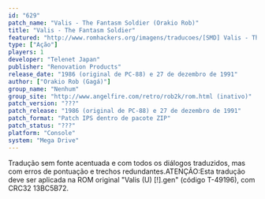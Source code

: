 ```yaml
---
id: "629"
patch_name: "Valis - The Fantasm Soldier (Orakio Rob)"
title: "Valis - The Fantasm Soldier"
featured: "http://www.romhackers.org/imagens/traducoes/[SMD] Valis - The Fantasm Soldier - Orakio Rob - 1.png"
type: ["Ação"]
players: 1
developer: "Telenet Japan"
publisher: "Renovation Products"
release_date: "1986 (original de PC-88) e 27 de dezembro de 1991"
author: ["Orakio Rob (Gagá)"]
group_name: "Nenhum"
group_site: "http://www.angelfire.com/retro/rob2k/rom.html (inativo)"
patch_version: "???"
patch_release: "1986 (original de PC-88) e 27 de dezembro de 1991"
patch_format: "Patch IPS dentro de pacote ZIP"
patch_status: "???"
platform: "Console"
system: "Mega Drive"
---
```


Tradução sem fonte acentuada e com todos os diálogos traduzidos, mas com erros de pontuação e trechos redundantes.ATENÇÃO:Esta tradução deve ser aplicada na ROM original "Valis (U) [!].gen" (código T-49196), com CRC32 13BC5B72.